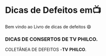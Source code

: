 # Dicas de Defeitos em:tv:



Bem vindo ao Livro de dicas de defeitos :smile:



### DICAS DE CONSERTOS DE TV PHILCO.

COLETÂNEA DE DEFEITOS -**TV** **PHILCO**.
 

